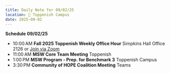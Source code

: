 ```yaml
---
title: Daily Note for 09/02/25
location: 🏫 Toppenish Campus
date: 2025-09-02
---
```

**Schedule 09/02/25**
- 10:00 AM **Fall 2025 Toppenish Weekly Office Hour** Simpkins Hall Office 2126 or [Join via Zoom]( https://heritage.zoom.us/my/dr.jacob)
- 11:00 AM **MSW Core Team Meeting** Toppenish
- 1:00 PM **MSW Program - Prep. for Benchmark 3** Toppenish Campus
- 3:30 PM **Community of HOPE Coalition Meeting** Teams